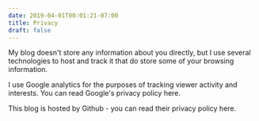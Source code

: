 ```yaml
---
date: 2019-04-01T00:01:21-07:00
title: Privacy
draft: false
---
```


My blog doesn't store any information about you directly, but I use several technologies to host and track it that do store some of your browsing information.

I use Google analytics for the purposes of tracking viewer activity and interests.
You can read Google's privacy policy here.

This blog is hosted by Github - you can read their privacy policy here.

